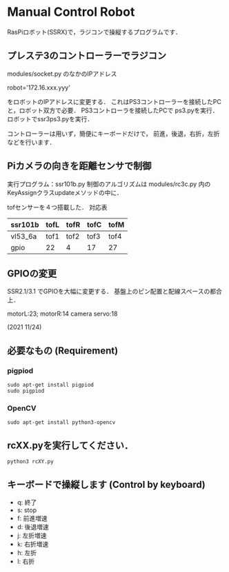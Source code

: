 # Manual Control Robot
RasPiロボット(SSRX)で，ラジコンで操縦するプログラムです．
## プレステ3のコントローラーでラジコン 
modules/socket.py のなかのIPアドレス

robot='172.16.xxx.yyy'

をロボットのIPアドレスに変更する．
これはPS3コントローラーを接続したPCと，ロボット双方で必要．
PS3コントローラを接続したPCで ps3.pyを実行．
ロボットでssr3ps3.pyを実行．


コントローラーは用いず，簡便にキーボードだけで，
前進，後退，右折，左折などを行います．

## Piカメラの向きを距離センサで制御
実行プログラム：ssr101b.py 
制御のアルゴリズムは modules/rc3c.py 内のKeyAssignクラスupdateメソッドの中に．

tofセンサーを４つ搭載した．
対応表

|ssr101b |tofL | tofR | tofC | tofM |
---------|-----|------|------|------|
|vl53_6a |tof1 | tof2 | tof3 | tof4 |
|gpio    |22   |  4   | 17   |  27  |

## GPIOの変更
SSR2.1/3.1 でGPIOを大幅に変更する．
基盤上のピン配置と配線スペースの都合上．


motorL:23; motorR:14
camera servo:18

(2021 11/24)

## 必要なもの (Requirement)
### pigpiod
```
sudo apt-get install pigpiod
sudo pigpiod
```

### OpenCV
```
sudo apt-get install python3-opencv
```

## rcXX.pyを実行してください．
```
python3 rcXY.py
```

## キーボードで操縦します (Control by keyboard)

  - q: 終了
  - s: stop
  - f: 前進増速
  - d: 後退増速
  - j: 左折増速
  - k: 右折増速
  - h: 左折
  - l: 右折


